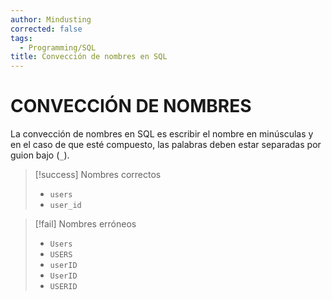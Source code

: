 ```yaml
---
author: Mindusting
corrected: false
tags:
  - Programming/SQL
title: Convección de nombres en SQL
---
```


# CONVECCIÓN DE NOMBRES

La convección de nombres en SQL es escribir el nombre en minúsculas y en el caso de que esté compuesto, las palabras deben estar separadas por guion bajo (`_`).

> [!success] Nombres correctos
> - `users`
> - `user_id`

> [!fail] Nombres erróneos
> - `Users`
> - `USERS`
> - `userID`
> - `UserID`
> - `USERID`
